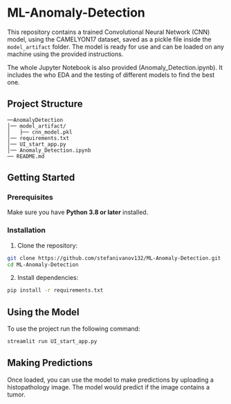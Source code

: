 # ML-Anomaly-Detection

This repository contains a trained Convolutional Neural Network (CNN) model, using the CAMELYON17 dataset, saved as a pickle file inside the `model_artifact` folder. The model is ready for use and can be loaded on any machine using the provided instructions.

The whole Jupyter Notebook is also provided (Anomaly_Detection.ipynb). It includes the who EDA and the testing of different models to find the best one.

## Project Structure
```
──AnomalyDetection
│── model_artifact/
│   ├── cnn_model.pkl
│── requirements.txt
│── UI_start_app.py
│── Anomaly_Detection.ipynb
── README.md
```

## Getting Started

### Prerequisites
Make sure you have **Python 3.8 or later** installed.

### Installation
1. Clone the repository:
```bash
git clone https://github.com/stefanivanov132/ML-Anomaly-Detection.git
cd ML-Anomaly-Detection
```

2. Install dependencies:
```bash
pip install -r requirements.txt
```

## Using the Model
To use the project run the following command:
```bash
streamlit run UI_start_app.py
```

## Making Predictions
Once loaded, you can use the model to make predictions by uploading a histopathology image.
The model would predict if the image contains a tumor.


